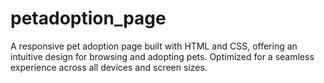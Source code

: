 # petadoption_page
A responsive pet adoption page built with HTML and CSS, offering an intuitive design for browsing and adopting pets. Optimized for a seamless experience across all devices and screen sizes.
